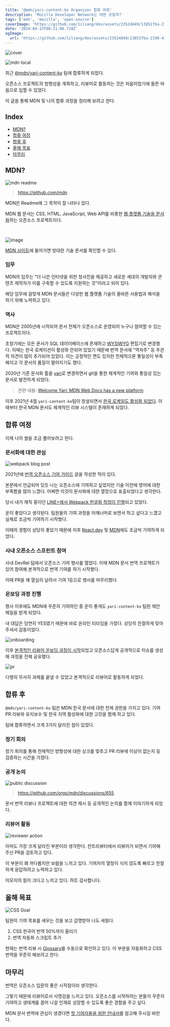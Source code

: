 ```yaml
---
title: '@mdn/yari-content-ko Organizer 합류 여정'
description: 'Mozilla Developer Network는 어떤 곳일까?'
tags: ['mdn', 'mozilla', 'open-source']
coverImage: 'https://github.com/1ilsang/dev/assets/23524849/13851fba-2198-4113-aae2-8e6aedc05e2e'
date: '2024-04-13T08:21:06.718Z'
ogImage:
  url: 'https://github.com/1ilsang/dev/assets/23524849/13851fba-2198-4113-aae2-8e6aedc05e2e'
---
```


![cover](https://github.com/1ilsang/dev/assets/23524849/8dba134c-4d8a-431e-b08b-ef37257b2ff9 'cover')

![mdn local](https://github.com/1ilsang/dev/assets/23524849/d81fe59a-9c77-4c96-a235-c95ae48d23a0 'l')

최근 [@mdn/yari-content-ko](https://developer.mozilla.org/en-US/docs/MDN/Community/Contributing/Translated_content#korean_ko) 팀에 합류하게 되었다.

오픈소스 프로젝트의 방향성을 계획하고, 리뷰어로 활동하는 것은 처음이었기에 들뜬 마음으로 임할 수 있었다.

이 글을 통해 MDN 및 나의 합류 과정을 정리해 보려고 한다.

## Index

- [MDN?](#mdn)
- [합류 여정](#합류-여정)
- [합류 후](#합류-후)
- [올해 목표](#올해-목표)
- [마무리](#마무리)

## MDN?

![mdn readme](https://github.com/1ilsang/dev/assets/23524849/ddd6058a-4e20-4033-abdd-22aac50a5e55 'l')

> https://github.com/mdn

MDN은 Readme에 그 목적이 잘 나타나 있다.

MDN 웹 문서는 CSS, HTML, JavaScript, Web API를 비롯한 <u>웹 플랫폼 기술을 문서화</u>하는 오픈소스 프로젝트이다.

<br />

![image](https://github.com/1ilsang/dev/assets/23524849/46cddd6a-8dd8-40a4-a376-f936e4f236eb 'l')

[MDN 사이트](https://developer.mozilla.org/)에 들어가면 방대한 기술 문서를 확인할 수 있다.

### 임무

MDN의 임무는 "더 나은 인터넷을 위한 청사진을 제공하고 새로운 세대의 개발자와 콘텐츠 제작자가 이를 구축할 수 있도록 지원하는 것"이라고 되어 있다.

해당 임무에 걸맞게 MDN 문서들은 다양한 웹 플랫폼 기술의 올바른 사용법과 해석을 하기 위해 노력하고 있다.

### 역사

MDN은 2005년에 시작되어 문서 전체가 오픈소스로 운영되어 누구나 참여할 수 있는 프로젝트이다.

초창기에는 모든 문서가 SQL 데이터베이스에 존재하고 [WYSIWYG](https://ko.wikipedia.org/wiki/%EC%9C%84%EC%A7%80%EC%9C%84%EA%B7%B8) 편집기로 변경했다. 이때는 한국 로케이션이 활성화 안되어 있었기 때문에 번역 문서에 "역자주" 등 주관적 의견이 많이 추가되어 있었다. 이는 긍정적인 면도 있지만 전체적으론 통일성이 부족해지고 각 문서의 품질이 떨어지기도 했다.

2020년 기존 문서화 툴을 [yari](https://github.com/mdn/yari)로 변경하면서 git을 통한 체계적인 기여와 통일성 있는 문서로 발전하게 되었다.

> 관련 내용: [Welcome Yari: MDN Web Docs has a new platform](https://hacks.mozilla.org/2020/12/welcome-yari-mdn-web-docs-has-a-new-platform/)

이후 2021년 4월 `yari-content-ko`팀이 창설되면서 [한국 로케일도 활성화 되었다](https://egas.tistory.com/16). 이때부터 한국 MDN 문서도 체계적인 리뷰 시스템이 존재하게 되었다.

## 합류 여정

이제 나의 썰을 조금 풀어보려고 한다.

### 문서화에 대한 관심

![webpack blog post](https://github.com/1ilsang/dev/assets/23524849/befec4ad-700e-4662-be10-9074fb44e8c4 'l')

2021년에 [번역 오픈소스 기여 가이드](https://blog.naver.com/1ilsang/222517766844) 글을 작성한 적이 있다.

본문에서 언급되어 있듯 나는 오픈소스에 기여하고 싶었지만 기술 이전에 영어에 대한 부족함을 많이 느꼈다. 어쩌면 이것이 문서화에 대한 열망으로 표출되었다고 생각한다.

당시 내가 재직 중이던 [LINE+에서 Webpack 한글화 작업이 진행](https://github.com/line/webpack.kr)되고 있었다.

운이 좋았다고 생각된다. 팀원들의 기여 과정을 어깨너머로 보면서 하고 싶다고 느꼈고 실제로 조금씩 기여하기 시작했다.

이때의 경험이 상당히 좋았기 때문에 이후 [React.dev](https://github.com/reactjs/ko.react.dev) 및 [MDN](https://github.com/mdn/translated-content)에도 조금씩 기여하게 되었다.

### 사내 오픈소스 스프린트 참여

사내 DevRel 팀에서 오픈소스 기여 행사를 열었다. 이때 MDN 문서 번역 프로젝트가 있어 참여해 본격적으로 번역 기여를 하기 시작했다.

이때 PR을 꽤 열심히 날려서 기여 1등으로 행사를 마무리했다.

### 온보딩 과정 진행

행사 이후에도 MDN에 꾸준히 기여하던 중 운이 좋게도 `yari-content-ko` 팀원 제안 메일을 받게 되었다.

내 대답은 당연히 YES였기 때문에 바로 온라인 티타임을 가졌다. 상당히 친절하게 맞아주셔서 감동이었다.

![onboarding](https://github.com/1ilsang/dev/assets/23524849/ba4afedd-de90-421f-86f5-2fdb4e585a16)

이후 [본격적인 리뷰어 온보딩 과정이 시작](https://github.com/mdn/translated-content/issues/18056)되었고 오픈소스답게 공개적으로 이슈를 생성해 과정을 전체 공유했다.

![pr](https://github.com/1ilsang/dev/assets/23524849/36d21f62-9393-4944-aa58-6334d92c5ab8)

다행히 무사히 과제를 끝낼 수 있었고 본격적으로 리뷰어로 활동하게 되었다.

## 합류 후

`@mdn/yari-content-ko` 팀은 MDN 한국 문서에 대한 전체 권한을 가지고 있다. 기여 PR 리뷰와 유지보수 및 한국 지역 활성화에 대한 고민을 함께 하고 있다.

팀에 합류하면서 크게 3가지 달라진 점이 있었다.

### 정기 회의

정기 회의를 통해 전체적인 방향성에 대한 싱크를 맞추고 PR 리뷰에 이상이 없는지 등 검증하는 시간을 가졌다.

### 공개 논의

![public discussion](https://github.com/1ilsang/dev/assets/23524849/be2b4218-3354-4f53-b8d3-602bffb0a3ee)

> https://github.com/orgs/mdn/discussions/655

문서 번역 리뷰나 프로젝트에 대한 의견 제시 등 공개적인 논의를 함께 이야기하게 되었다.

### 리뷰어 활동

![reviewer action](https://github.com/1ilsang/dev/assets/23524849/179ee6ef-7a65-47f0-be65-f0706627250b)

아마도 가장 크게 달라진 부분이라 생각한다. 컨트리뷰터에서 리뷰어가 되면서 기여해 주신 PR을 검토하고 있다.

이 부분이 꽤 까다롭지만 보람을 느끼고 있다. 기여자의 열정이 식지 않도록 빠르고 친절하게 응답하려고 노력하고 있다.

이모지의 힘이 크다고 느끼고 있다. 하트 감사합니다.

## 올해 목표

![CSS Goal](https://github.com/1ilsang/dev/assets/23524849/91d2c86d-31a9-4915-96fb-1f4cd47d1a10 'l')

팀원이 기여 목표를 세우는 것을 보고 감명받아 나도 세웠다.

1. CSS 한국어 번역 50%까지 올리기
2. 번역 자동화 스크립트 추가

현재는 번역 리뷰 시 [Glossary](https://github.com/mdn/translated-content/blob/main/docs/ko/guides/glossary-guide.md)를 수동으로 확인하고 있다. 이 부분을 자동화하고 CSS 번역을 꾸준히 해보려고 한다.

## 마무리

번역은 오픈소스 입문의 좋은 시작점이라 생각한다.

그렇기 때문에 리뷰어로서 사명감을 느끼고 있다. 오픈소스를 시작하려는 분들이 꾸준히 기여하고 생태계를 끌어 나갈 인재로 성장할 수 있도록 좋은 경험을 주고 싶다.

MDN 문서 번역에 관심이 생겼다면 [첫 기여자들을 위한 안내서](https://github.com/mdn/translated-content/blob/main/docs/ko/README.md)를 참고해 주시길 바란다.

